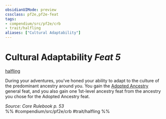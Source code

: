 ```yaml
---
obsidianUIMode: preview
cssclass: pf2e,pf2e-feat
tags:
- compendium/src/pf2e/crb
- trait/halfling
aliases: ["Cultural Adaptability"]
---
```

# Cultural Adaptability  *Feat 5*  
[halfling](../../Rules/traits/halfling.md)  


During your adventures, you've honed your ability to adapt to the culture of the predominant ancestry around you. You gain the [Adopted Ancestry](adopted-ancestry.md) general feat, and you also gain one 1st-level ancestry feat from the ancestry you chose for the Adopted Ancestry feat.

*Source: Core Rulebook p. 53*  
%% #compendium/src/pf2e/crb #trait/halfling %%